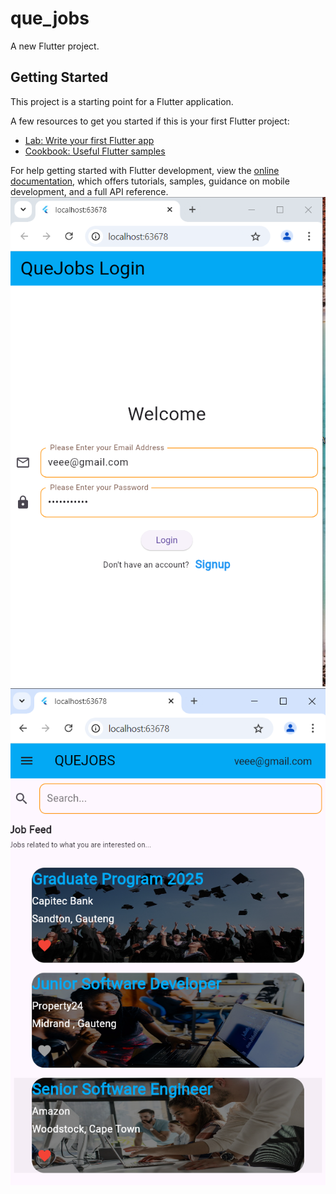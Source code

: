 # que_jobs

A new Flutter project.

## Getting Started

This project is a starting point for a Flutter application.

A few resources to get you started if this is your first Flutter project:

- [Lab: Write your first Flutter app](https://docs.flutter.dev/get-started/codelab)
- [Cookbook: Useful Flutter samples](https://docs.flutter.dev/cookbook)

For help getting started with Flutter development, view the
[online documentation](https://docs.flutter.dev/), which offers tutorials,
samples, guidance on mobile development, and a full API reference.
![image alt](https://github.com/MbongiseniNtimane/QUEJOBS-v1.0/blob/fab9ebcf896b20491b66326efee2ef0cfb408acf/Screenshot%20(302).png)
![image alt](https://github.com/MbongiseniNtimane/QUEJOBS-v1.0/blob/cb6d53e063421deb1369275f071e75e9bee7a03d/Screenshot%20(308).png)
